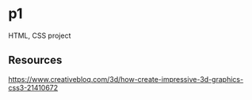 # p1
HTML, CSS project

## Resources
https://www.creativebloq.com/3d/how-create-impressive-3d-graphics-css3-21410672

